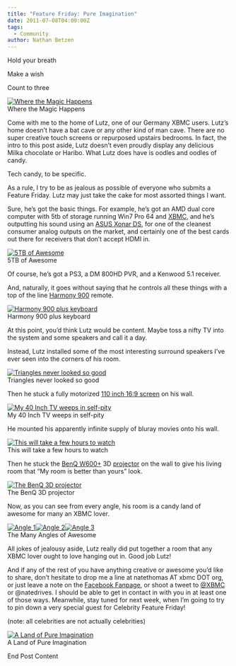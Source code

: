 ```yaml
---
title: "Feature Friday: Pure Imagination"
date: 2011-07-08T04:00:00Z
tags:
  - Community
author: Nathan Betzen
---
```


Hold your breath

Make a wish

Count to three

[![Where the Magic Happens](/images/blog/DSC04005-300x199.jpeg "Where the Magic Happens")](/images/blog/DSC04005.jpeg)  
 Where the Magic Happens

Come with me to the home of Lutz, one of our Germany XBMC users. Lutz’s home doesn’t have a bat cave or any other kind of man cave. There are no super creative touch screens or repurposed upstairs bedrooms. In fact, the intro to this post aside, Lutz doesn’t even proudly display any delicious Milka chocolate or Haribo. What Lutz does have is oodles and oodles of candy.

Tech candy, to be specific.

As a rule, I try to be as jealous as possible of everyone who submits a Feature Friday. Lutz may just take the cake for most assorted things I want.

Sure, he’s got the basic things. For example, he’s got an AMD dual core computer with 5tb of storage running Win7 Pro 64 and [XBMC](https://kodi.wiki/download/ "Download XBMC"), and he’s outputting his sound using an [ASUS Xonar DS](https://www.amazon.com/gp/product/B002VAD716/ref=as_li_ss_tl?ie=UTF8&tag=thfefi02-20&linkCode=as2&camp=217145&creative=399369&creativeASIN=B002VAD716 "ASUS Xonar DS"), for one of the cleanest consumer analog outputs on the market, and certainly one of the best cards out there for receivers that don’t accept HDMI in.

[![5TB of Awesome](/images/blog/DSC04084-300x199.jpeg "5TB of Awesome")](/images/blog/DSC04084.jpeg)  
 5TB of Awesome

Of course, he’s got a PS3, a DM 800HD PVR, and a Kenwood 5.1 receiver.

And, naturally, it goes without saying that he controls all these things with a top of the line [Harmony 900](https://www.amazon.com/gp/product/B002IC0YL8/ref=as_li_ss_tl?ie=UTF8&tag=thfefi02-20&linkCode=as2&camp=217145&creative=399369&creativeASIN=B002IC0YL8 "Harmony 900 Remote") remote.

[![Harmony 900 plus keyboard](/images/blog/DSC04018-300x199.jpeg "Harmony 900 plus keyboard")](/images/blog/DSC04018.jpeg)  
 Harmony 900 plus keyboard

At this point, you’d think Lutz would be content. Maybe toss a nifty TV into the system and some speakers and call it a day.

Instead, Lutz installed some of the most interesting surround speakers I’ve ever seen into the corners of his room.

[![Triangles never looked so good](/images/blog/DSC04013-300x199.jpeg "Triangles never looked so good")](/images/blog/DSC04013.jpeg)  
 Triangles never looked so good

Then he stuck a fully motorized [110 inch 16:9 screen](https://www.amazon.com/gp/product/B000JLW0GM/ref=as_li_ss_tl?ie=UTF8&tag=thfefi02-20&linkCode=as2&camp=217145&creative=399373&creativeASIN=B000JLW0GM "110 Projection Screen") on his wall.

[![My 40 Inch TV weeps in self-pity](/images/blog/DSC04086-300x199.jpeg "My 40 Inch TV weeps in self-pity")](/images/blog/DSC04086.jpeg)  
 My 40 Inch TV weeps in self-pity

He mounted his apparently infinite supply of bluray movies onto his wall.

[![This will take a few hours to watch](/images/blog/DSC04015-300x234.jpeg "This will take a few hours to watch")](/images/blog/DSC04015.jpeg)  
 This will take a few hours to watch

Then he stuck the [BenQ W600+](https://www.benq.com/en-us/products/product_detail.cfm?product=1699&pltag=7&ptag=88 "BenQ product page") 3D [projector](https://www.amazon.com/gp/product/B003L7VH1K/ref=as_li_ss_tl?ie=UTF8&tag=thfefi02-20&linkCode=as2&camp=217145&creative=399373&creativeASIN=B003L7VH1K "BenQ projector on Amazon") on the wall to give his living room that “My room is better than yours” look.

[![The BenQ 3D projector](/images/blog/DSC04082-300x199.jpeg "The BenQ 3D projector")](/images/blog/DSC04082.jpeg)  
 The BenQ 3D projector

Now, as you can see from every angle, his room is a candy land of awesome for many an XBMC lover.

[![Angle 1](/images/blog/DSC04085-300x199.jpeg "Angle 1")](/images/blog/DSC04085.jpeg)[![Angle 2](/images/blog/DSC040861-300x199.jpeg "Angle 2")](/images/blog/DSC040861.jpeg)[![Angle 3](/images/blog/DSC04087-300x199.jpeg "Angle 3")](/images/blog/DSC04087.jpeg)  
 The Many Angles of Awesome

All jokes of jealousy aside, Lutz really did put together a room that any XBMC lover ought to love hanging out in. Good job Lutz!

And if any of the rest of you have anything creative or awesome you’d like to share, don’t hesitate to drop me a line at natethomas AT xbmc DOT org, or just leave a note on the [Facebook Fanpage](https://www.facebook.com/XBMC "XBMC Fanpage"), or shoot a tweet to [@XBMC](https://twitter.com/ "XBMC on Twitter") or @natedrives. I should be able to get in contact in with you in at least one of those ways. Meanwhile, stay tuned for next week, when I’m going to try to pin down a very special guest for Celebrity Feature Friday!

(note: all celebrities are not actually celebrities)

[![A Land of Pure Imagination](/images/blog/DSC04088-300x199.jpeg "A Land of Pure Imagination")](/images/blog/DSC04088.jpeg)  
 A Land of Pure Imagination

End Post Content
